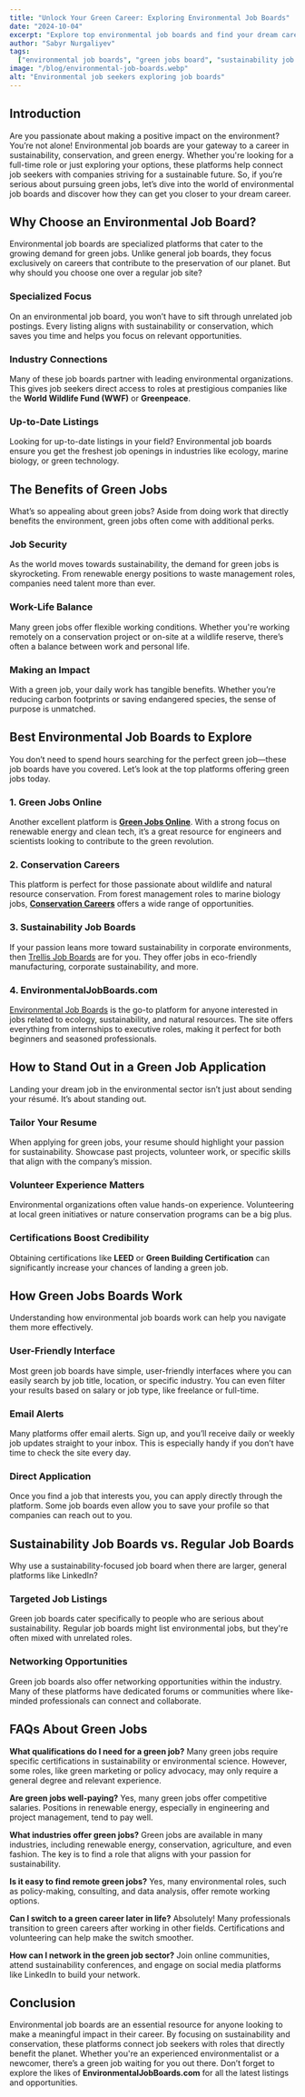 ```yaml
---
title: "Unlock Your Green Career: Exploring Environmental Job Boards"
date: "2024-10-04"
excerpt: "Explore top environmental job boards and find your dream career in sustainability and conservation."
author: "Sabyr Nurgaliyev"
tags:
  ["environmental job boards", "green jobs board", "sustainability job boards"]
image: "/blog/environmental-job-boards.webp"
alt: "Environmental job seekers exploring job boards"
---
```


## Introduction

Are you passionate about making a positive impact on the environment? You’re not alone! Environmental job boards are your gateway to a career in sustainability, conservation, and green energy. Whether you're looking for a full-time role or just exploring your options, these platforms help connect job seekers with companies striving for a sustainable future. So, if you’re serious about pursuing green jobs, let’s dive into the world of environmental job boards and discover how they can get you closer to your dream career.

## Why Choose an Environmental Job Board?

Environmental job boards are specialized platforms that cater to the growing demand for green jobs. Unlike general job boards, they focus exclusively on careers that contribute to the preservation of our planet. But why should you choose one over a regular job site?

### Specialized Focus
On an environmental job board, you won’t have to sift through unrelated job postings. Every listing aligns with sustainability or conservation, which saves you time and helps you focus on relevant opportunities.

### Industry Connections
Many of these job boards partner with leading environmental organizations. This gives job seekers direct access to roles at prestigious companies like the **World Wildlife Fund (WWF)** or **Greenpeace**.

### Up-to-Date Listings
Looking for up-to-date listings in your field? Environmental job boards ensure you get the freshest job openings in industries like ecology, marine biology, or green technology.

## The Benefits of Green Jobs

What’s so appealing about green jobs? Aside from doing work that directly benefits the environment, green jobs often come with additional perks.

### Job Security
As the world moves towards sustainability, the demand for green jobs is skyrocketing. From renewable energy positions to waste management roles, companies need talent more than ever.

### Work-Life Balance
Many green jobs offer flexible working conditions. Whether you're working remotely on a conservation project or on-site at a wildlife reserve, there’s often a balance between work and personal life.

### Making an Impact
With a green job, your daily work has tangible benefits. Whether you’re reducing carbon footprints or saving endangered species, the sense of purpose is unmatched.

## Best Environmental Job Boards to Explore

You don’t need to spend hours searching for the perfect green job—these job boards have you covered. Let’s look at the top platforms offering green jobs today.

### 1. Green Jobs Online
Another excellent platform is **[Green Jobs Online](https://greenjobs.net/)**. With a strong focus on renewable energy and clean tech, it’s a great resource for engineers and scientists looking to contribute to the green revolution.

### 2. Conservation Careers
This platform is perfect for those passionate about wildlife and natural resource conservation. From forest management roles to marine biology jobs, **[Conservation Careers](https://www.conservation-careers.com/)** offers a wide range of opportunities.

### 3. Sustainability Job Boards
If your passion leans more toward sustainability in corporate environments, then [Trellis Job Boards](https://jobs.trellis.net/) are for you. They offer jobs in eco-friendly manufacturing, corporate sustainability, and more.

### 4. EnvironmentalJobBoards.com
[Environmental Job Boards](https://environmentaljobboards.com) is the go-to platform for anyone interested in jobs related to ecology, sustainability, and natural resources. The site offers everything from internships to executive roles, making it perfect for both beginners and seasoned professionals.

## How to Stand Out in a Green Job Application

Landing your dream job in the environmental sector isn’t just about sending your résumé. It’s about standing out.

### Tailor Your Resume
When applying for green jobs, your resume should highlight your passion for sustainability. Showcase past projects, volunteer work, or specific skills that align with the company’s mission.

### Volunteer Experience Matters
Environmental organizations often value hands-on experience. Volunteering at local green initiatives or nature conservation programs can be a big plus.

### Certifications Boost Credibility
Obtaining certifications like **LEED** or **Green Building Certification** can significantly increase your chances of landing a green job.

## How Green Jobs Boards Work

Understanding how environmental job boards work can help you navigate them more effectively.

### User-Friendly Interface
Most green job boards have simple, user-friendly interfaces where you can easily search by job title, location, or specific industry. You can even filter your results based on salary or job type, like freelance or full-time.

### Email Alerts
Many platforms offer email alerts. Sign up, and you’ll receive daily or weekly job updates straight to your inbox. This is especially handy if you don’t have time to check the site every day.

### Direct Application
Once you find a job that interests you, you can apply directly through the platform. Some job boards even allow you to save your profile so that companies can reach out to you.

## Sustainability Job Boards vs. Regular Job Boards

Why use a sustainability-focused job board when there are larger, general platforms like LinkedIn?

### Targeted Job Listings
Green job boards cater specifically to people who are serious about sustainability. Regular job boards might list environmental jobs, but they're often mixed with unrelated roles.

### Networking Opportunities
Green job boards also offer networking opportunities within the industry. Many of these platforms have dedicated forums or communities where like-minded professionals can connect and collaborate.

## FAQs About Green Jobs

**What qualifications do I need for a green job?**
   Many green jobs require specific certifications in sustainability or environmental science. However, some roles, like green marketing or policy advocacy, may only require a general degree and relevant experience.

**Are green jobs well-paying?**
   Yes, many green jobs offer competitive salaries. Positions in renewable energy, especially in engineering and project management, tend to pay well.

**What industries offer green jobs?**
   Green jobs are available in many industries, including renewable energy, conservation, agriculture, and even fashion. The key is to find a role that aligns with your passion for sustainability.

**Is it easy to find remote green jobs?**
   Yes, many environmental roles, such as policy-making, consulting, and data analysis, offer remote working options.

**Can I switch to a green career later in life?**
   Absolutely! Many professionals transition to green careers after working in other fields. Certifications and volunteering can help make the switch smoother.

**How can I network in the green job sector?**
   Join online communities, attend sustainability conferences, and engage on social media platforms like LinkedIn to build your network.

## Conclusion

Environmental job boards are an essential resource for anyone looking to make a meaningful impact in their career. By focusing on sustainability and conservation, these platforms connect job seekers with roles that directly benefit the planet. Whether you're an experienced environmentalist or a newcomer, there’s a green job waiting for you out there. Don’t forget to explore the likes of **EnvironmentalJobBoards.com** for all the latest listings and opportunities.
